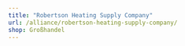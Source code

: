```yaml
---
title: "Robertson Heating Supply Company"
url: /alliance/robertson-heating-supply-company/
shop: Großhandel
---
```

